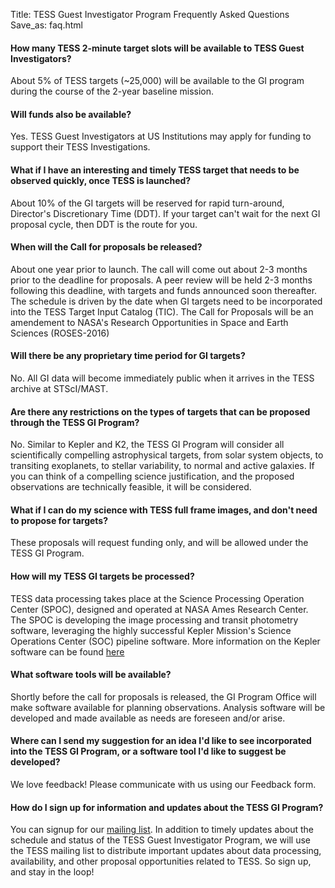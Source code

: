 Title: TESS Guest Investigator Program Frequently Asked Questions
Save_as: faq.html

#### How many TESS 2-minute target slots will be available to TESS Guest Investigators?

About 5% of TESS targets (~25,000) will be available to the GI program during the course of the 2-year baseline mission.

#### Will funds also be available?

Yes. TESS Guest Investigators at US Institutions may apply for funding to support their TESS Investigations.

#### What if I have an interesting and timely TESS target that needs to be observed quickly, once TESS is launched?

 About 10% of the GI targets will be reserved for rapid turn-around, Director's Discretionary Time (DDT). If your target can't wait for the next GI proposal cycle, then DDT is the route for you.

#### When will the Call for proposals be released?

 About one year prior to launch. The call will come out about 2-3 months prior to the deadline for proposals. A peer review will be held 2-3 months following this deadline, with targets and funds announced soon thereafter. The schedule is driven by the date when GI targets need to be incorporated into the TESS Target Input Catalog (TIC). The Call for Proposals will be an amendement to NASA's Research Opportunities in Space and Earth Sciences (ROSES-2016)

#### Will there be any proprietary time period for GI targets?

 No. All GI data will become immediately public when it arrives in the TESS archive at STScI/MAST.

#### Are there any restrictions on the types of targets that can be proposed through the TESS GI Program?

 No. Similar to Kepler and K2, the TESS GI Program will consider all scientifically compelling astrophysical targets, from solar system objects, to transiting exoplanets, to stellar variability, to normal and active galaxies. If you can think of a compelling science justification, and the proposed observations are technically feasible, it will be considered.

#### What if I can do my science with TESS full frame images, and don't need to propose for targets?

 These proposals will request funding only, and will be allowed under the TESS GI Program.

#### How will my TESS GI targets be processed?

 TESS data processing takes place at the Science Processing Operation Center (SPOC), designed and operated at NASA Ames Research Center. The SPOC is developing the image processing and transit photometry software, leveraging the highly successful Kepler Mission's Science Operations Center (SOC) pipeline software. More information on the Kepler software can be found [here](http://kepler.nasa.gov/science/ForScientists/papersAndDocumentation/SOCpapers)

#### What software tools will be available?

 Shortly before the call for proposals is released, the GI Program Office will make software available for planning observations. Analysis software will be developed and made available as needs are foreseen and/or arise.

#### Where can I send my suggestion for an idea I'd like to see incorporated into the TESS GI Program, or a software tool I'd like to suggest be developed?

 We love feedback! Please communicate with us using our Feedback form.

#### How do I sign up for information and updates about the TESS GI Program?

 You can signup for our [mailing list](https://lists.nasa.gov/mailman/listinfo/tessnews). In addition to timely updates about the schedule and status of the TESS Guest Investigator Program, we will use the TESS mailing list to distribute important updates about data processing, availability, and other proposal opportunities related to TESS. So sign up, and stay in the loop!
 
